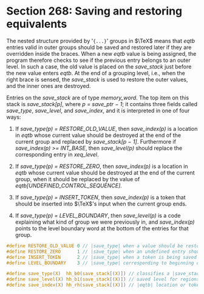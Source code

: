 # Section 268: Saving and restoring equivalents

The nested structure provided by '`{...}`' groups in $\TeX$ means that *eqtb* entries valid in outer groups should be saved and restored later if they are overridden inside the braces.
When a new *eqtb* value is being assigned, the program therefore checks to see if the previous entry belongs to an outer level.
In such a case, the old value is placed on the *save_stack* just before the new value enters *eqtb*.
At the end of a grouping level, i.e., when the right brace is sensed, the *save_stack* is used to restore the outer values, and the inner ones are destroyed.

Entries on the *save_stack* are of type *memory_word*.
The top item on this stack is *save_stack[p]*, where *p = save_ptr − 1*;
it contains three fields called *save_type*, *save_level*, and *save_index*, and it is interpreted in one of four ways:

1. If *save_type(p) = RESTORE_OLD_VALUE*, then *save_index(p)* is a location in *eqtb*
   whose current value should be destroyed at the end of the current group and replaced
   by *save_stack[p − 1]*.
   Furthermore if *save_index(p) >= INT_BASE*, then *save_level(p)* should replace the
   corresponding entry in *xeq_level*.

2. If *save_type(p) = RESTORE_ZERO*, then *save_index(p)* is a location in *eqtb* whose
   current value should be destroyed at the end of the current group, when it should be
   replaced by the value of *eqtb[UNDEFINED_CONTROL_SEQUENCE]*.

3. If *save_type(p) = INSERT_TOKEN*, then *save_index(p)* is a token that should be
   inserted into $\TeX$'s input when the current group ends.

4. If *save_type(p) = LEVEL_BOUNDARY*, then *save_level(p)*
   is a code explaining what kind of group we were previously in, and
   *save_index(p)* points to the level boundary word at the bottom of
   the entries for that group.

```c include/constants.h
#define RESTORE_OLD_VALUE 0 // |save_type| when a value should be restored later
#define RESTORE_ZERO      1 // |save_type| when an undefined entry should be restored
#define INSERT_TOKEN      2 // |save_type| when a token is being saved for later use
#define LEVEL_BOUNDARY    3 // |save_type| corresponding to beginning of group
```

```c include/datastructures.h
#define save_type(X)  hh_b0(save_stack[(X)]) // classifies a |save_stack| entry
#define save_level(X) hh_b1(save_stack[(X)]) // saved level for regions 5 and 6, or group code
#define save_index(X) hh_rh(save_stack[(X)]) // |eqtb| location or token or |save_stack| location
```
